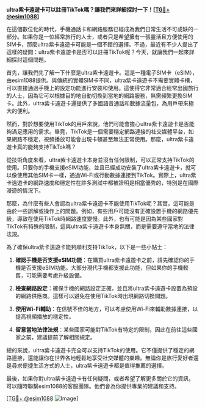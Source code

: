 **ultra紫卡遠遊卡可以註冊TikTok嗎？讓我們來詳細探討一下！[[TG💪+ @esim1088](https://t.me/s/esim1088)]**

在這個數位化的時代，手機通話卡和網路服務已經成為我們日常生活不可或缺的一部分。如果你是一位經常旅行的人士，或者只是希望擁有一張靈活且方便使用的SIM卡，那麼ultra紫卡遠遊卡可能是一個不錯的選擇。不過，最近有不少人提出了這樣的疑問：ultra紫卡遠遊卡是否可以註冊TikTok呢？今天，就讓我們一起來詳細探討這個問題。

首先，讓我們先了解一下什麼是ultra紫卡遠遊卡。這是一種電子SIM卡（eSIM），由esim1088提供。與傳統的實體SIM卡不同，ultra紫卡遠遊卡不需要實體卡槽，可以直接通過手機上的設定功能進行安裝和使用。這使得它非常適合經常出國旅行的人士，因為它可以根據目的地自動切換到當地的網路服務，無需頻繁更換SIM卡。此外，ultra紫卡遠遊卡還提供了多國語音通話和數據流量包，為用戶帶來極大的便利。

然而，對於想要使用TikTok的用戶來說，他們可能會擔心ultra紫卡遠遊卡是否能夠滿足應用的需求。畢竟，TikTok是一個需要穩定網路連接的社交媒體平台，如果網路不穩定，視頻播放可能會出現卡頓甚至無法正常使用。那麼，ultra紫卡遠遊卡真的能夠支持TikTok嗎？

從技術角度來看，ultra紫卡遠遊卡本身並沒有任何限制，可以正常支持TikTok的使用。只要你的手機支援eSIM功能，並且已經成功安裝了ultra紫卡遠遊卡，就可以像使用其他SIM卡一樣，通過Wi-Fi或行動數據連接到TikTok。實際上，ultra紫卡遠遊卡的網路速度和穩定性在許多測試中都被證明是相當優秀的，特別是在國際漫遊的情況下。

那麼，為什麼有些人會認為ultra紫卡遠遊卡不能使用TikTok呢？其實，這可能是由於一些誤解或操作上的問題。例如，有些用戶可能沒有正確設置手機的網路優先級，導致在使用TikTok時網路速度變慢。此外，也有可能是因為某些國家對TikTok有特殊的限制，這與ultra紫卡遠遊卡本身無關，而是需要遵守當地的法律法規。

為了確保ultra紫卡遠遊卡能夠順利支持TikTok，以下是一些小貼士：

1. **確認手機是否支援eSIM功能**：在購買ultra紫卡遠遊卡之前，請先確認你的手機是否支援eSIM功能。大部分現代手機都支援此功能，但如果你的手機較舊，可能需要考慮升級設備。

2. **檢查網路設定**：確保手機的網路設定正確，並且將ultra紫卡遠遊卡設置為預設的網路供應商。這樣可以避免在使用TikTok時出現網路切換問題。

3. **使用Wi-Fi輔助**：在信號不佳的地方，可以考慮使用Wi-Fi來輔助數據連接，以提高視頻播放的穩定性。

4. **留意當地法律法規**：某些國家可能對TikTok有特定的限制，因此在前往這些國家之前，建議提前了解相關規定。

總的來說，ultra紫卡遠遊卡完全可以支持TikTok的使用。它不僅提供了穩定的網路連接，還能讓你在世界各地輕鬆地享受社交媒體的樂趣。無論你是旅行愛好者還是尋求便捷生活方式的人士，ultra紫卡遠遊卡都是值得推薦的選擇。

最後，如果你對ultra紫卡遠遊卡有任何疑問，或者希望了解更多關於它的資訊，可以隨時聯繫esim1088的客服團隊。他們會為你提供專業的建議和支持。

[[TG💪+ @esim1088](https://t.me/s/esim1088) ![Image](https://i.postimg.cc/4NQfJmqS/Snipaste-2025-05-13-00-14-12.png)]